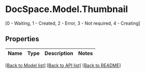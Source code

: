 # DocSpace.Model.Thumbnail
[0 - Waiting, 1 - Created, 2 - Error, 3 - Not required, 4 - Creating]

## Properties

Name | Type | Description | Notes
------------ | ------------- | ------------- | -------------

[[Back to Model list]](../README.md#documentation-for-models) [[Back to API list]](../README.md#documentation-for-api-endpoints) [[Back to README]](../README.md)

